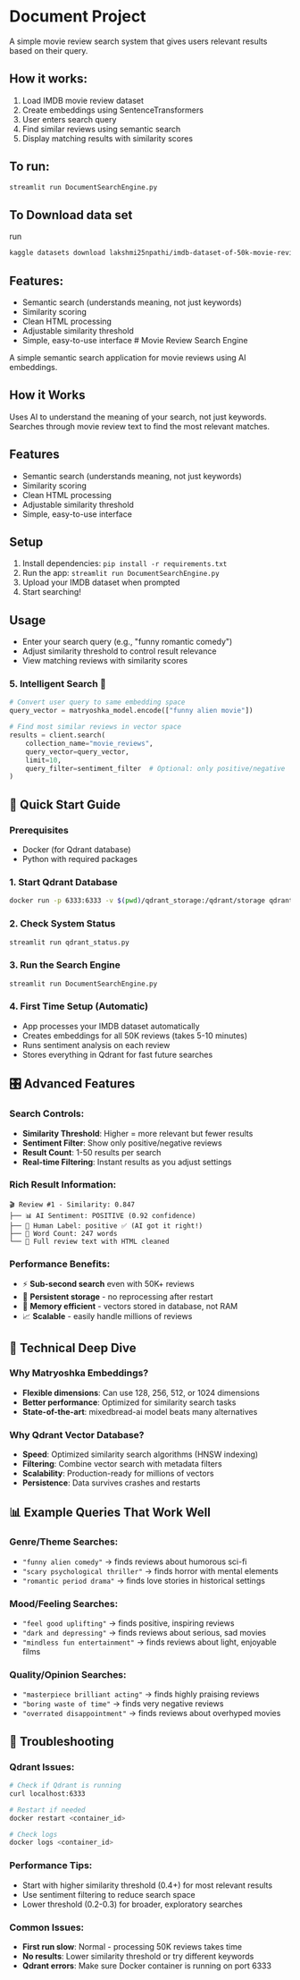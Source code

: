 # Document Project

A simple movie review search system that gives users relevant results based on their query.

## How it works:

1. Load IMDB movie review dataset
2. Create embeddings using SentenceTransformers  
3. User enters search query
4. Find similar reviews using semantic search
5. Display matching results with similarity scores


## To run:

```bash
streamlit run DocumentSearchEngine.py
```
## To Download data set
run
```bash
kaggle datasets download lakshmi25npathi/imdb-dataset-of-50k-movie-reviews
```
## Features:

- Semantic search (understands meaning, not just keywords)
- Similarity scoring 
- Clean HTML processing
- Adjustable similarity threshold
- Simple, easy-to-use interface
        # Movie Review Search Engine

A simple semantic search application for movie reviews using AI embeddings.

## How it Works

Uses AI to understand the meaning of your search, not just keywords. Searches through movie review text to find the most relevant matches.

## Features

- Semantic search (understands meaning, not just keywords)
- Similarity scoring 
- Clean HTML processing
- Adjustable similarity threshold
- Simple, easy-to-use interface

## Setup

1. Install dependencies: `pip install -r requirements.txt`
2. Run the app: `streamlit run DocumentSearchEngine.py`
3. Upload your IMDB dataset when prompted
4. Start searching!

## Usage

- Enter your search query (e.g., "funny romantic comedy")  
- Adjust similarity threshold to control result relevance
- View matching reviews with similarity scores

### **5. Intelligent Search** 🎯
```python
# Convert user query to same embedding space
query_vector = matryoshka_model.encode(["funny alien movie"])

# Find most similar reviews in vector space
results = client.search(
    collection_name="movie_reviews", 
    query_vector=query_vector,
    limit=10,
    query_filter=sentiment_filter  # Optional: only positive/negative
)
```

## 🚀 **Quick Start Guide**

### **Prerequisites**
- Docker (for Qdrant database)
- Python with required packages

### **1. Start Qdrant Database**
```bash
docker run -p 6333:6333 -v $(pwd)/qdrant_storage:/qdrant/storage qdrant/qdrant
```

### **2. Check System Status**
```bash
streamlit run qdrant_status.py
```

### **3. Run the Search Engine**
```bash
streamlit run DocumentSearchEngine.py
```

### **4. First Time Setup (Automatic)**
- App processes your IMDB dataset automatically
- Creates embeddings for all 50K reviews (takes 5-10 minutes)  
- Runs sentiment analysis on each review
- Stores everything in Qdrant for fast future searches

## 🎛️ **Advanced Features**

### **Search Controls:**
- **Similarity Threshold**: Higher = more relevant but fewer results
- **Sentiment Filter**: Show only positive/negative reviews  
- **Result Count**: 1-50 results per search
- **Real-time Filtering**: Instant results as you adjust settings

### **Rich Result Information:**
```
🎬 Review #1 - Similarity: 0.847
├── 📊 AI Sentiment: POSITIVE (0.92 confidence) 
├── 👤 Human Label: positive ✅ (AI got it right!)
├── 📝 Word Count: 247 words
└── 📄 Full review text with HTML cleaned
```

### **Performance Benefits:**
- ⚡ **Sub-second search** even with 50K+ reviews
- 🔄 **Persistent storage** - no reprocessing after restart  
- 💾 **Memory efficient** - vectors stored in database, not RAM
- 📈 **Scalable** - easily handle millions of reviews

## 🔬 **Technical Deep Dive**

### **Why Matryoshka Embeddings?**
- **Flexible dimensions**: Can use 128, 256, 512, or 1024 dimensions
- **Better performance**: Optimized for similarity search tasks
- **State-of-the-art**: mixedbread-ai model beats many alternatives

### **Why Qdrant Vector Database?**
- **Speed**: Optimized similarity search algorithms (HNSW indexing)
- **Filtering**: Combine vector search with metadata filters
- **Scalability**: Production-ready for millions of vectors  
- **Persistence**: Data survives crashes and restarts

<!-- ### **Sentiment Analysis Pipeline:**
```python
# Uses HuggingFace transformer pipeline
classifier = pipeline("sentiment-analysis")

# For each review:
result = classifier(review_text[:512])  # Truncate for model limits
# Returns sentiment + confidence score
``` -->

## 📊 **Example Queries That Work Well**

### **Genre/Theme Searches:**
- `"funny alien comedy"` → finds reviews about humorous sci-fi
- `"scary psychological thriller"` → finds horror with mental elements  
- `"romantic period drama"` → finds love stories in historical settings

### **Mood/Feeling Searches:**
- `"feel good uplifting"` → finds positive, inspiring reviews
- `"dark and depressing"` → finds reviews about serious, sad movies
- `"mindless fun entertainment"` → finds reviews about light, enjoyable films

### **Quality/Opinion Searches:**
- `"masterpiece brilliant acting"` → finds highly praising reviews
- `"boring waste of time"` → finds very negative reviews  
- `"overrated disappointment"` → finds reviews about overhyped movies

## 🔧 **Troubleshooting**

### **Qdrant Issues:**
```bash
# Check if Qdrant is running
curl localhost:6333

# Restart if needed  
docker restart <container_id>

# Check logs
docker logs <container_id>
```

### **Performance Tips:**
- Start with higher similarity threshold (0.4+) for most relevant results
- Use sentiment filtering to reduce search space
- Lower threshold (0.2-0.3) for broader, exploratory searches

### **Common Issues:**
- **First run slow**: Normal - processing 50K reviews takes time
- **No results**: Lower similarity threshold or try different keywords
- **Qdrant errors**: Make sure Docker container is running on port 6333


